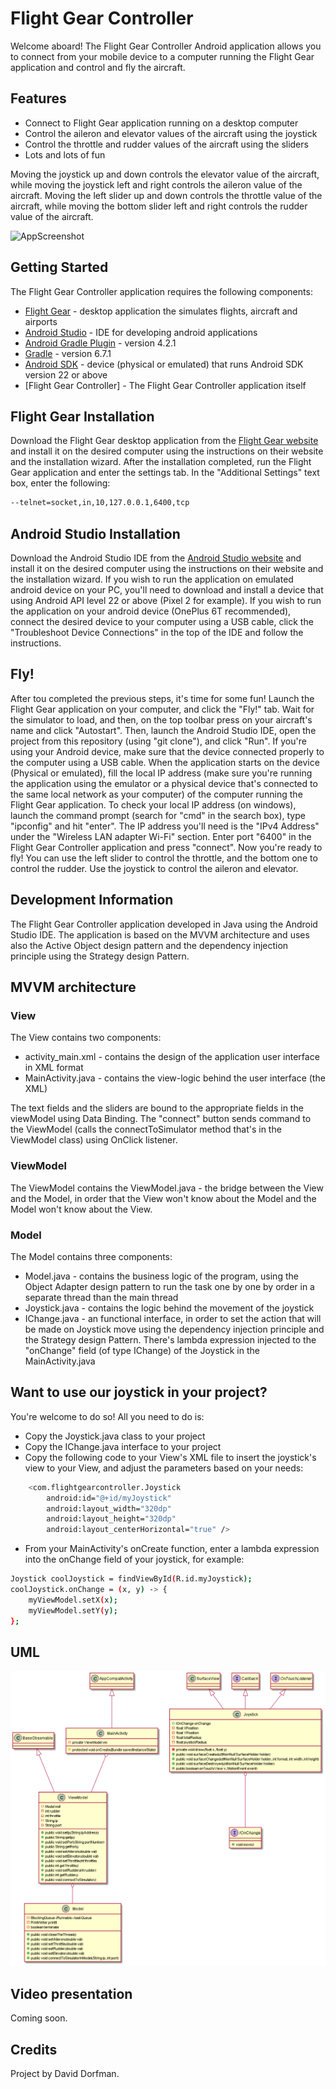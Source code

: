 # Flight Gear Controller
Welcome aboard! The Flight Gear Controller Android application allows you to connect from your mobile device to a computer running the Flight Gear application and control and fly the aircraft.

## Features
- Connect to Flight Gear application running on a desktop computer
- Control the aileron and elevator values of the aircraft using the joystick
- Control the throttle and rudder values of the aircraft using the sliders
- Lots and lots of fun

Moving the joystick up and down controls the elevator value of the aircraft, while moving the joystick left and right controls the aileron value of the aircraft. Moving the left slider up and down controls the throttle value of the aircraft, while moving the bottom slider left and right controls the rudder value of the aircraft.

![AppScreenshot](https://github.com/Ellakh/FlightGearJoystickApp/blob/master/ApplicationScreenshot.jpg)

## Getting Started
The Flight Gear Controller application requires the following components:
- [Flight Gear] - desktop application the simulates flights, aircraft and airports
- [Android Studio] - IDE for developing android applications
- [Android Gradle Plugin] - version 4.2.1
- [Gradle] - version 6.7.1
- [Android SDK] - device (physical or emulated) that runs Android SDK version 22 or above
- [Flight Gear Controller] - The Flight Gear Controller application itself

## Flight Gear Installation
Download the Flight Gear desktop application from the [Flight Gear website] and install it on the desired computer using the instructions on their website and the installation wizard.
After the installation completed, run the Flight Gear application and enter the settings tab. In the "Additional Settings" text box, enter the following:
```sh
--telnet=socket,in,10,127.0.0.1,6400,tcp
```

## Android Studio Installation
Download the Android Studio IDE from the [Android Studio website] and install it on the desired computer using the instructions on their website and the installation wizard.
If you wish to run the application on emulated android device on your PC, you'll need to download and install a device that using Android API level 22 or above (Pixel 2 for example).
If you wish to run the application on your android device (OnePlus 6T recommended), connect the desired device to your computer using a USB cable, click the "Troubleshoot Device Connections" in the top of the IDE and follow the instructions.

## Fly!
After tou completed the previous steps, it's time for some fun!
Launch the Flight Gear application on your computer, and click the "Fly!" tab. Wait for the simulator to load, and then, on the top toolbar press on your aircraft's name and click "Autostart". Then, launch the Android Studio IDE, open the project from this repository (using "git clone"), and click "Run". If you're using your Android device, make sure that the device connected properly to the computer using a USB cable. When the application starts on the device (Physical or emulated), fill the local IP address (make sure you're running the application using the emulator or a physical device that's connected to the same local network as your computer) of the computer running the Flight Gear application. To check your local IP address (on windows), launch the command prompt (search for "cmd" in the search box), type "ipconfig" and hit "enter". The IP address you'll need is the "IPv4 Address" under the "Wireless LAN adapter Wi-Fi" section. Enter port "6400" in the Flight Gear Controller application and press "connect". Now you're ready to fly! You can use the left slider to control the throttle, and the bottom one to control the rudder. Use the joystick to control the aileron and elevator.

## Development Information

The Flight Gear Controller application developed in Java using the Android Studio IDE. The application is based on the MVVM architecture and uses also the Active Object design pattern and the dependency injection principle using the Strategy design Pattern.

## MVVM architecture
### View
The View contains two components:
- activity_main.xml - contains the design of the application user interface in XML format
- MainActivity.java - contains the view-logic behind the user interface (the XML)

The text fields and the sliders are bound to the appropriate fields in the viewModel using Data Binding. The "connect" button sends command to the ViewModel (calls the connectToSimulator method that's in the ViewModel class) using OnClick listener.

### ViewModel
The ViewModel contains the ViewModel.java - the bridge between the View and the Model, in order that the View won't know about the Model and the Model won't know about the View.

### Model
The Model contains three components:
- Model.java - contains the business logic of the program, using the Object Adapter design pattern to run the task one by one by order in a separate thread than the main thread
- Joystick.java - contains the logic behind the movement of the joystick
- IChange.java - an functional interface, in order to set the action that will be made on Joystick move using the dependency injection principle and the Strategy design Pattern. There's lambda expression injected to the "onChange" field (of type IChange) of the Joystick in the MainActivity.java

## Want to use our joystick in your project?
You're welcome to do so! All you need to do is:
- Copy the Joystick.java class to your project
- Copy the IChange.java interface to your project
- Copy the following code to your View's XML file to insert the joystick's view to your View, and adjust the parameters based on your needs:
```sh
    <com.flightgearcontroller.Joystick
        android:id="@+id/myJoystick"
        android:layout_width="320dp"
        android:layout_height="320dp"
        android:layout_centerHorizontal="true" />
```
- From your MainActivity's onCreate function, enter a lambda expression into the onChange field of your joystick, for example:
```sh
Joystick coolJoystick = findViewById(R.id.myJoystick);
coolJoystick.onChange = (x, y) -> {
    myViewModel.setX(x);
    myViewModel.setY(y);
};
```

## UML
![UML](https://github.com/Ellakh/FlightGearJoystickApp/blob/master/UML.png)

## Video presentation
Coming soon.


## Credits
Project by David Dorfman.

[//]: #
   [Flight Gear]: <https://www.flightgear.org/>
   [Android Studio]: <https://developer.android.com/studio>
   [Android Studio website]: <https://developer.android.com/studio>
   [Flight Gear website]: <https://www.flightgear.org/>
   [Flight Gear Remote Joystick]: <https://github.com/Ellakh/FlightGearJoystickApp>
   [Gradle]: <https://gradle.org/>
   [Android Gradle Plugin]: <https://gradle.org/>
   [Android SDK]: <https://developer.android.com/studio>
   [Click here]: <https://youtu.be/W0z9mX4rGK8>
